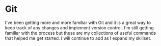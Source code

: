 # Git

I've been getting more and more familiar with Git and it is a great way to keep track of any changes and implement version control.  I'm still getting familiar with the process but these are my collections of useful commands that helped me get started.  I will continue to add as I expand my skillset.